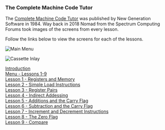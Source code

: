 ### The Complete Machine Code Tutor

The [Complete Machine Code Tutor](https://spectrumcomputing.co.uk/entry/8031/ZX-Spectrum/The_Complete_Machine_Code_Tutor) was published by New Generation Software in 1984. Way back in 2018 Nomad from the Spectrum Computing Forums took images of the screens from every lesson.

Follow the links below to view the screens for each of the lessons.

![Main Menu](https://github.com/spectrumcomputing/ZX-Spectrum/blob/main/The%20Complete%20Machine%20Code%20Tutor/Images/MachineCodeTutor_Title.png)   

![Cassette Inlay](https://github.com/spectrumcomputing/ZX-Spectrum/blob/main/The%20Complete%20Machine%20Code%20Tutor/Images/CompleteMachineCodeTutorThe.jpg)

[Introduction](https://github.com/spectrumcomputing/ZX-Spectrum/blob/main/The%20Complete%20Machine%20Code%20Tutor/Introduction.md)   
[Menu - Lessons 1-9](https://github.com/spectrumcomputing/ZX-Spectrum/blob/main/The%20Complete%20Machine%20Code%20Tutor/Menu%201-9.md)   
[Lesson 1 - Registers and Memory](https://github.com/spectrumcomputing/ZX-Spectrum/blob/main/The%20Complete%20Machine%20Code%20Tutor/Lesson%201%20-%20Registers%20and%20Memory.md)   
[Lesson 2 - Simple Load Instructions](https://github.com/spectrumcomputing/ZX-Spectrum/blob/main/The%20Complete%20Machine%20Code%20Tutor/Lesson%202%20-%20Simple%20Load%20Instructions.md)   
[Lesson 3 - Register Pairs](https://github.com/spectrumcomputing/ZX-Spectrum/blob/main/The%20Complete%20Machine%20Code%20Tutor/Lesson%203%20-%20Register%20Pairs.md)   
[Lesson 4 - Indirect Addessing](https://github.com/spectrumcomputing/ZX-Spectrum/blob/main/The%20Complete%20Machine%20Code%20Tutor/Lesson%204%20-%20Indirect%20Addessing.md)   
[Lesson 5 - Additions and the Carry Flag](https://github.com/spectrumcomputing/ZX-Spectrum/blob/main/The%20Complete%20Machine%20Code%20Tutor/Lesson%205%20-%20Additions%20and%20the%20Carry%20Flag.md)   
[Lesson 6 - Subtraction and the Carry Flag](https://github.com/spectrumcomputing/ZX-Spectrum/blob/main/The%20Complete%20Machine%20Code%20Tutor/Lesson%206%20-%20Subtraction%20and%20the%20Carry%20Flag.md)   
[Lesson 7 - Increment and Decrement Instructions](https://github.com/spectrumcomputing/ZX-Spectrum/blob/main/The%20Complete%20Machine%20Code%20Tutor/Lesson%207%20-%20Increment%20and%20Decrement%20Instructions.md)   
[Lesson 8 - The Zero Flag](https://github.com/spectrumcomputing/ZX-Spectrum/blob/main/The%20Complete%20Machine%20Code%20Tutor/Lesson%208%20-%20The%20Zero%20Flag.md)   
[Lesson 9 - Compare](https://github.com/spectrumcomputing/ZX-Spectrum/blob/main/The%20Complete%20Machine%20Code%20Tutor/Lesson%209%20-%20Compare.md)   


